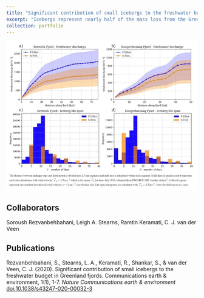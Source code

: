 ```yaml
---
title: "Significant contribution of small icebergs to the freshwater budget in Greenland fjords"
excerpt: "Icebergs represent nearly half of the mass loss from the Greenland Ice Sheet and provide a distributed source of freshwater along fjords which can alter fjord circulation, nutrient levels, and ultimately the Meridional Overturning Circulation. Here we present analyses of high resolution optical satellite imagery using convolutional neural networks to accurately delineate iceberg edges in two East Greenland fjords. We find that a significant portion of icebergs in fjords are comprised of small icebergs that were not detected in previously-available coarser resolution satellite images. We show that the preponderance of small icebergs results in high freshwater delivery, as well as a short life span of icebergs in fjords. <br/><img src='https://raw.githubusercontent.com/glacierSid/imgs/main/nature_comm_small_iceberg_significance.jpeg'>"
collection: portfolio
---
```

![freshwater_lifespan_estimate](https://raw.githubusercontent.com/glacierSid/imgs/main/nature_comm_small_iceberg_freshwater.jpeg)

## Collaborators
Soroush Rezvanbehbahani, Leigh A. Stearns, Ramtin Keramati, C. J. van der Veen

## Publications
Rezvanbehbahani, S., Stearns, L. A., Keramati, R., Shankar, S., & van der Veen, C. J. (2020). Significant contribution of small icebergs to the freshwater budget in Greenland fjords. Communications earth & environment, 1(1), 1-7.
<i>Nature Communications earth & environment</i> <a href='https://doi.org/10.1038/s43247-020-00032-3'>doi:10.1038/s43247-020-00032-3</a>
